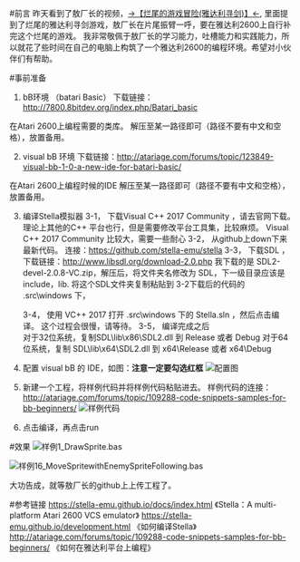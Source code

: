 #前言
昨天看到了敖厂长的视频，[->【烂尾的游戏冒险(雅达利寻剑)】<-](https://www.bilibili.com/video/av26725241), 里面提到了烂尾的雅达利寻剑游戏，敖厂长在片尾振臂一呼，要在雅达利2600上自行补完这个烂尾的游戏。
我非常敬佩于敖厂长的学习能力，吐槽能力和实践能力，所以就花了些时间在自己的电脑上构筑了一个雅达利2600的编程环境。希望对小伙伴们有帮助。

#事前准备
1. bB环境 （batari Basic） 
    下载链接：http://7800.8bitdev.org/index.php/Batari_basic
  
  在Atari 2600上编程需要的类库。
  解压至某一路径即可（路径不要有中文和空格），放置备用。

2. visual bB 环境
     下载链接：http://atariage.com/forums/topic/123849-visual-bb-1-0-a-new-ide-for-batari-basic/

在Atari 2600上编程时候的IDE
 解压至某一路径即可（路径不要有中文和空格），放置备用。

3. 编译Stella模拟器
    3-1， 下载Visual C++ 2017 Community   ，请去官网下载。
              理论上其他的C++ 平台也行，但是需要修改平台工具集，比较麻烦。
              Visual C++ 2017 Community  比较大，需要一些耐心
    3-2， 从github上down下来最新代码。
            连接：https://github.com/stella-emu/stella
    3-3， 下载SDL ， 
            下载链接：http://www.libsdl.org/download-2.0.php
             我下载的是 SDL2-devel-2.0.8-VC.zip，解压后，将文件夹名修改为 SDL，下一级目录应该是include，lib.    将这个SDL文件夹复制粘贴到 3-2下载后的代码的 .src\windows 下，

    3-4， 使用 VC++ 2017 打开 .src\windows 下的 Stella.sln ，然后点击编译。
          这个过程会很慢，请等待。
    3-5， 编译完成之后    
          对于32位系统，复制SDL\lib\x86\SDL2.dll 到 Release 或者 Debug
          对于64位系统，复制 SDL\lib\x64\SDL2.dll 到 x64\Release 或者 x64\Debug

4.  配置 visual bB 的 IDE，如图：**注意一定要勾选红框**
      ![配置图](https://upload-images.jianshu.io/upload_images/3611412-e9ff60105f5155fb.png?imageMogr2/auto-orient/strip%7CimageView2/2/w/1240)

5. 新建一个工程，将样例代码并将样例代码粘贴进去。
    样例代码的连接：http://atariage.com/forums/topic/109288-code-snippets-samples-for-bb-beginners/
  ![样例代码](https://upload-images.jianshu.io/upload_images/3611412-09857c24ebc6906b.png?imageMogr2/auto-orient/strip%7CimageView2/2/w/1240)

6. 点击编译，再点击run

#效果
![样例1_DrawSprite.bas](https://upload-images.jianshu.io/upload_images/3611412-9c80dd44b1517c1f.png?imageMogr2/auto-orient/strip%7CimageView2/2/w/1240)

![样例16_MoveSpritewithEnemySpriteFollowing.bas](https://upload-images.jianshu.io/upload_images/3611412-cfbdbf9dad9c82bc.png?imageMogr2/auto-orient/strip%7CimageView2/2/w/1240)

大功告成，就等敖厂长的github上上传工程了。

#参考链接
https://stella-emu.github.io/docs/index.html  《Stella：A multi-platform Atari 2600 VCS emulator》
https://stella-emu.github.io/development.html 《如何编译Stella》
http://atariage.com/forums/topic/109288-code-snippets-samples-for-bb-beginners/ 《如何在雅达利平台上编程》
